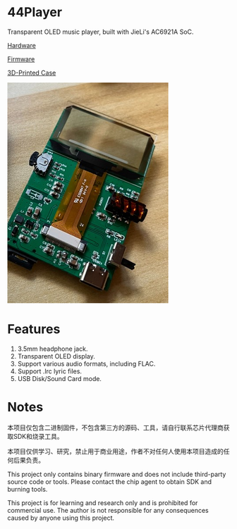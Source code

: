 # 44Player

Transparent OLED music player, built with JieLi's AC6921A SoC.

[Hardware](Hardware)

[Firmware](Firmware)

[3D-Printed Case](3DPrint)

![44Player](media/1.jpg)

# Features

1. 3.5mm headphone jack.
2. Transparent OLED display.
3. Support various audio formats, including FLAC.
4. Support .lrc lyric files.
5. USB Disk/Sound Card mode.

# Notes

本项目仅包含二进制固件，不包含第三方的源码、工具，请自行联系芯片代理商获取SDK和烧录工具。

本项目仅供学习、研究，禁止用于商业用途，作者不对任何人使用本项目造成的任何后果负责。

This project only contains binary firmware and does not include third-party source code or tools. Please contact the chip agent to obtain SDK and burning tools.

This project is for learning and research only and is prohibited for commercial use. The author is not responsible for any consequences caused by anyone using this project.

